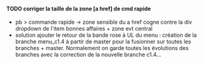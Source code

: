 #### TODO corriger la taille de la zone [a href] de cmd rapide  
- pb > commande rapide -> zone sensible du a href cogne contre la div dropdown de l'item bonnes affaires + zone evt central
- solution ajouter le retour de la bande rose à UL du menu : création de la branche menu_c1.4 à partir de master pour la fusionner sur toutes les branches + master. Normalement on garde toutes les évolutions des branches avec la correction de la nouvelle branche c1.4...